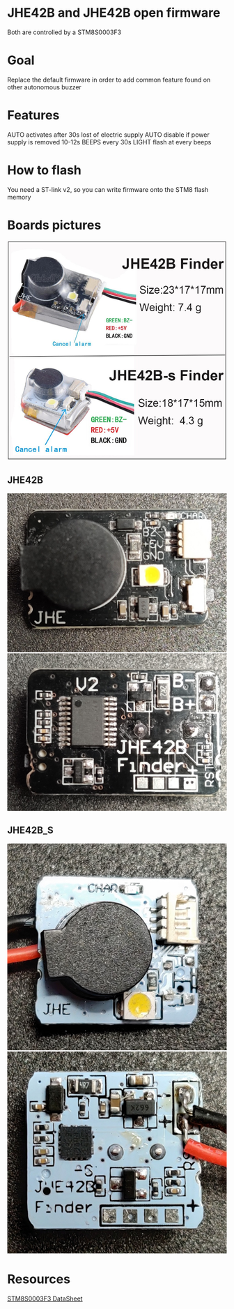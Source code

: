 # JHE42B and JHE42B open firmware

Both  are controlled by a STM8S0003F3

# Goal
Replace the default firmware in order to add common feature found on other autonomous buzzer

# Features
AUTO activates after 30s lost of electric supply
AUTO disable if power supply is removed 10-12s
BEEPS every 30s
LIGHT flash at every beeps

# How to flash

You need a ST-link v2, so you can write firmware onto the STM8 flash memory

# Boards pictures
![Commercial shot](/img/both_buzzer_full.jpg)
## JHE42B
![JHE42B front](/img/JHE42B_front.jpg) ![JHE42B back](/img/JHE42B_back.jpg)
## JHE42B_S
![JHE42B_S front](/img/JHE42B_S_front.jpg) ![JHE42B_S back](/img/JHE42B_S_back.jpg)

# Resources
[STM8S0003F3 DataSheet](/doc/STM8S0003F3_datasheet_dm00024550.pdf)